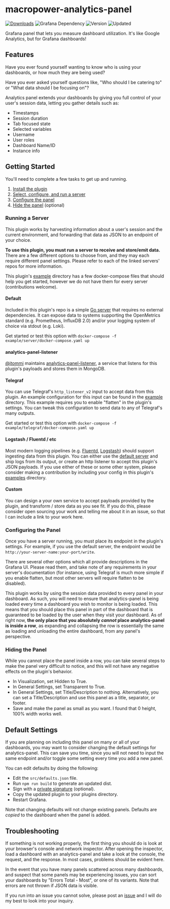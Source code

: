 # macropower-analytics-panel

[![Downloads](https://img.shields.io/badge/dynamic/json?color=green&label=downloads&query=%24.downloads&url=https%3A%2F%2Fgrafana.com%2Fapi%2Fplugins%2Fmacropower-analytics-panel)](https://grafana.com/grafana/plugins/macropower-analytics-panel)
![Grafana Dependency](https://img.shields.io/badge/dynamic/json?color=orange&label=grafana%20dependency&query=%24.json.dependencies.grafanaDependency&url=https%3A%2F%2Fgrafana.com%2Fapi%2Fplugins%2Fmacropower-analytics-panel)
![Version](https://img.shields.io/badge/dynamic/json?color=blue&label=version&query=%24.version&url=https%3A%2F%2Fgrafana.com%2Fapi%2Fplugins%2Fmacropower-analytics-panel)
![Updated](https://img.shields.io/badge/dynamic/json?color=lightgray&label=updated&query=%24.json.info.updated&url=https%3A%2F%2Fgrafana.com%2Fapi%2Fplugins%2Fmacropower-analytics-panel)

Grafana panel that lets you measure dashboard utilization. It's like Google Analytics, but for Grafana dashboards!

## Features

Have you ever found yourself wanting to know who is using your dashboards, or how much they are being used?

Have you ever asked yourself questions like, "Who should I be catering to" or "What data should I be focusing on"?

Analytics panel extends your dashboards by giving you full control of your user's session data, letting you gather details such as:

- Timestamps
- Session duration
- Tab focused state
- Selected variables
- Username
- User roles
- Dashboard Name/ID
- Instance info

## Getting Started

You'll need to complete a few tasks to get up and running.

1. [Install the plugin](https://grafana.com/grafana/plugins/macropower-analytics-panel/?src=tw&tab=installation)
2. [Select, configure, and run a server](#running-a-server)
3. [Configure the panel](#configuring-the-panel)
4. [Hide the panel](#hiding-the-panel) (optional)

### Running a Server

This plugin works by harvesting information about a user's session and the current environment, and forwarding that data as JSON to an endpoint of your choice.

**To use this plugin, you must run a server to receive and store/emit data.** There are a few different options to choose from, and they may each require different panel settings. Please refer to each of the linked servers' repos for more information.

This plugin's [example](https://github.com/MacroPower/macropower-analytics-panel/tree/master/example) directory has a few docker-compose files that should help you get started, however we do not have them for every server (contributions welcome).

#### Default

Included in this plugin's repo is a simple [Go server](https://github.com/MacroPower/macropower-analytics-panel/tree/master/server) that requires no external dependencies. It can expose data to systems supporting the OpenMetrics standard (e.g. Prometheus, InfluxDB 2.0) and/or your logging system of choice via stdout (e.g. Loki).

Get started or test this option with `docker-compose -f example/server/docker-compose.yaml up`

#### analytics-panel-listener

[@jtommi](https://github.com/jtommi) maintains [analytics-panel-listener](https://github.com/jtommi/analytics-panel-listener), a service that listens for this plugin's payloads and stores them in MongoDB.

#### Telegraf

You can use Telegraf's `http_listener_v2` input to accept data from this plugin. An example configuration for this input can be found in the [example](https://github.com/MacroPower/macropower-analytics-panel/tree/master/example) directory. This example requires you to enable "flatten" in the plugin's settings. You can tweak this configuration to send data to any of Telegraf's many outputs.

Get started or test this option with `docker-compose -f example/telegraf/docker-compose.yaml up`

#### Logstash / Fluentd / etc

Most modern logging pipelines (e.g. [Fluentd](https://docs.fluentd.org/input/http), [Logstash](https://www.elastic.co/guide/en/logstash/current/plugins-inputs-http.html)) should support ingesting data from this plugin. You can either use the [default server](#default) and ship logs from its output, or create an http listener to accept this plugin's JSON payloads. If you use either of these or some other system, please consider making a contribution by including your config in this plugin's [examples](https://github.com/MacroPower/macropower-analytics-panel/tree/master/example) directory.

#### Custom

You can design a your own service to accept payloads provided by the plugin, and transform / store data as you see fit. If you do this, please consider open sourcing your work and telling me about it in an issue, so that I can include a link to your work here.

### Configuring the Panel

Once you have a server running, you must place its endpoint in the plugin's settings. For example, if you use the default server, the endpoint would be `http://your-server-name:your-port/write`.

There are several other options which all provide descriptions in the Grafana UI. Please read them, and take note of any requirements in your server's documentation (for instance, using Telegraf is much more simple if you enable flatten, but most other servers will require flatten to be disabled).

This plugin works by using the session data provided to every panel in your dashboard. As such, you will need to ensure that analytics-panel is being loaded every time a dashboard you wish to monitor is being loaded. This means that you should place this panel in part of the dashboard that is guaranteed to be loaded by the user when they visit your dashboard. As of right now, **the only place that you absolutely _cannot_ place analytics-panel is inside a row**, as expanding and collapsing the row is essentially the same as loading and unloading the entire dashboard, from any panel's perspective.

### Hiding the Panel

While you cannot place the panel inside a row, you can take several steps to make the panel very difficult to notice, and this will not have any negative effects on the plugin's behavior.

- In Visualization, set Hidden to True.
- In General Settings, set Transparent to True.
- In General Settings, set Title/Description to nothing. Alternatively, you can set a Title/Description and use this panel as a title, separator, or footer.
- Save and make the panel as small as you want. I found that 0 height, 100% width works well.

## Default Settings

If you are planning on including this panel on many or all of your dashboards, you may want to consider changing the default settings for analytics-panel. This can save you time, since you will not need to input the same endpoint and/or toggle some setting every time you add a new panel.

You can edit defaults by doing the following:

- Edit the `src/defaults.json` file.
- Run `npm run build` to generate an updated dist.
- Sign with a [private signature](https://grafana.com/docs/grafana/latest/developers/plugins/sign-a-plugin/#sign-a-private-plugin) (optional).
- Copy the updated plugin to your plugins directory.
- Restart Grafana.

Note that changing defaults will not change existing panels. Defaults are _copied_ to the dashboard when the panel is added.

## Troubleshooting

If something is not working properly, the first thing you should do is look at your browser's console and network inspector. After opening the inspector, load a dashboard with an analytics-panel and take a look at the console, the request, and the response. In most cases, problems should be evident here.

In the event that you have many panels scattered across many dashboards, and suspect that some panels may be experiencing issues, you can sort your dashboards by "Errors Total - Most", or one of its variants. Note that errors are not thrown if JSON data is visible.

If you run into an issue you cannot solve, please post an [issue](https://github.com/MacroPower/macropower-analytics-panel/issues) and I will do my best to look into your inquiry.

